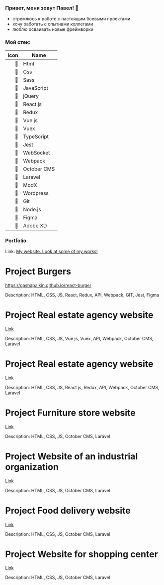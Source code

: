 ### Привет, меня зовут Павел! 👋

- стремлюсь к работе с настоящим боевыми проектами <br>
- хочу работать с опытнами коллегами <br>
- люблю осваивать новые фреймворки <br>

### Мой стек:


|  Icon |    Name        |
|-----:|-----------------|
| 👋 |      Html         |
| 👋 |      Css          |
| 👋 |      Sass          |
| 👋 |      JavaScript           |
| 👋 |      jQuery          |
| 👋 |      React.js        |
| 👋 |      Redux    |
| 👋 |      Vue.js         |
| 👋 |      Vuex          |
| 👋 |      TypeScript           |
| 👋 |      Jest          |
| 👋 |      WebSocket        |
| 👋 |      Webpack    |
| 👋 |      October CMS           |
| 👋 |      Laravel          |
| 👋 |      ModX        |
| 👋 |      Wordpress    |
| 👋 |      Git          |
| 👋 |      Node.js        |
| 👋 |      Figma    |
| 👋 |      Adobe XD    |


### Portfolio
Link: [My website. Look at some of my works!](http://gashapalkin.airtac.su/)


# Project Burgers
https://gashapalkin.github.io/react-burger

Description: HTML, CSS, JS, React, Redux, API, Webpack, GIT, Jest, Figma

# Project Real estate agency website
[Link](http://estate.airtac.su/)

Description: HTML, CSS, JS, Vue js, Vuex, API, Webpack, October CMS, Laravel

# Project Real estate agency website
[Link](http://estate-react.airtac.su/)

Description: HTML, CSS, JS, React js, Redux, API, Webpack, October CMS, Laravel

# Project Furniture store website
[Link](http://mebel.airtac.su/)

Description: HTML, CSS, JS, October CMS, Laravel

# Project Website of an industrial organization
[Link](http://metallur.airtac.su/)

Description: HTML, CSS, JS, October CMS, Laravel

# Project Food delivery website
[Link](http://delivery.airtac.su/)

Description: HTML, CSS, JS, October CMS, Laravel

# Project Website for shopping center 
[Link](http://mall.airtac.su/)

Description: HTML, CSS, JS, October CMS, Laravel

